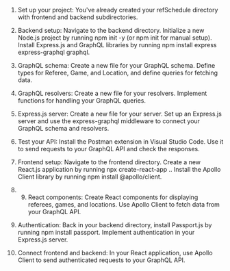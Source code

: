 1. Set up your project: You've already created your refSchedule directory with frontend and backend subdirectories.

2. Backend setup: Navigate to the backend directory. Initialize a new Node.js project by running npm init -y (or npm init for manual setup). Install Express.js and GraphQL libraries by running npm install express express-graphql graphql.

3. GraphQL schema: Create a new file for your GraphQL schema. Define types for Referee, Game, and Location, and define queries for fetching data.

4. GraphQL resolvers: Create a new file for your resolvers. Implement functions for handling your GraphQL queries.

5. Express.js server: Create a new file for your server. Set up an Express.js server and use the express-graphql middleware to connect your GraphQL schema and resolvers.

6. Test your API: Install the Postman extension in Visual Studio Code. Use it to send requests to your GraphQL API and check the responses.

7. Frontend setup: Navigate to the frontend directory. Create a new React.js application by running npx create-react-app .. Install the Apollo Client library by running npm install @apollo/client.

8. 9. React components: Create React components for displaying referees, games, and locations. Use Apollo Client to fetch data from your GraphQL API.

10. Authentication: Back in your backend directory, install Passport.js by running npm install passport. Implement authentication in your Express.js server.

11. Connect frontend and backend: In your React application, use Apollo Client to send authenticated requests to your GraphQL API.
